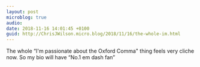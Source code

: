 ```yaml
---
layout: post
microblog: true
audio: 
date: 2018-11-16 14:01:45 +0100
guid: http://ChrisJWilson.micro.blog/2018/11/16/the-whole-im.html
---
```

The whole “I'm passionate about the Oxford Comma" thing feels very cliche now. So my bio will have “No.1 em dash fan” 
